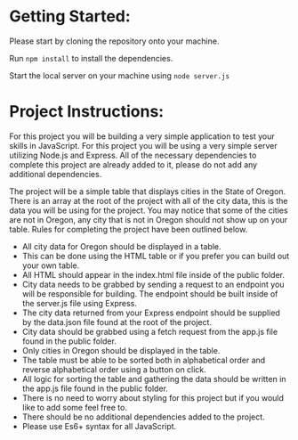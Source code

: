 # Getting Started:
Please start by cloning the repository onto your machine.

Run ```npm install``` to install the dependencies.

Start the local server on your machine using ```node server.js```

# Project Instructions:
For this project you will be building a very simple application to test your skills in JavaScript. For this project you will be using a very simple server utilizing Node.js and Express. All of the necessary dependencies to complete this project are already added to it, please do not add any additional dependencies. 

The project will be a simple table that displays cities in the State of Oregon. There is an array at the root of the project with all of the city data, this is the data you will be using for the project. You may notice that some of the cities are not in Oregon, any city that is not in Oregon should not show up on your table. Rules for completing the project have been outlined below.

* All city data for Oregon should be displayed in a table.
* This can be done using the HTML table or if you prefer you can build out your own table.
* All HTML should appear in the index.html file inside of the public folder.
* City data needs to be grabbed by sending a request to an endpoint you will be responsible for building. The endpoint should be built inside of the server.js file using Express.
* The city data returned from your Express endpoint should be supplied by the data.json file found at the root of the project.
* City data should be grabbed using a fetch request from the app.js file found in the public folder.
* Only cities in Oregon should be displayed in the table.
* The table must be able to be sorted both in alphabetical order and reverse alphabetical order using a button on click.
* All logic for sorting the table and gathering the data should be written in the app.js file found in the public folder.
* There is no need to worry about styling for this project but if you would like to add some feel free to.
* There should be no additional dependencies added to the project.
* Please use Es6+ syntax for all JavaScript.